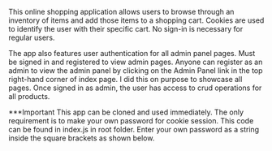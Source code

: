 This online shopping application allows users to browse through an inventory of items and add those items to a shopping cart. 
Cookies are used to identify the user with their specific cart. No sign-in is necessary for regular users. 

The app also features user authentication for all admin panel pages. Must be signed in and registered to view admin pages. 
Anyone can register as an admin to view the admin panel by clicking on the Admin Panel link in the top right-hand corner of index page. I did this on purpose to showcase all pages. 
Once signed in as admin, the user has access to crud operations for all products. 

***Important
This app can be cloned and used immediately. The only requirement is to make your own password for cookie session. 
This code can be found in index.js in root folder. Enter your own password as a string inside the square brackets as shown below. 

<!-- app.use(
	cookieSession({
		keys : [ --Insert password here-- ]
	})
); -->
